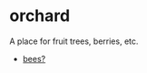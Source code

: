 # orchard
A place for fruit trees, berries, etc.

* [bees?](https://gardentowerproject.com/shop/product/beeworks-hut-one-kit/)
